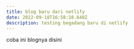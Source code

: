 ```yaml
---
title: blog baru dari netlify
date: 2022-09-18T16:58:18.648Z
description: testing begadang baru di netlify
---
```

coba ini blognya disini